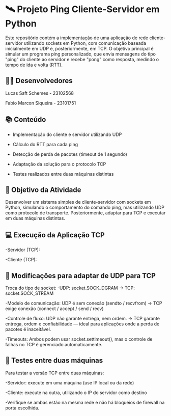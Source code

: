 # 🛰️ Projeto Ping Cliente-Servidor em Python
Este repositório contém a implementação de uma aplicação de rede cliente-servidor utilizando sockets em Python, com comunicação baseada inicialmente em UDP e, posteriormente, em TCP. O objetivo principal é simular um programa ping personalizado, que envia mensagens do tipo "ping" do cliente ao servidor e recebe "pong" como resposta, medindo o tempo de ida e volta (RTT).

## 👨‍💻 Desenvolvedores
Lucas Saft Schemes - 23102568

Fabio Marcon Siqueira - 23101751

## 📚 Conteúdo
- Implementação do cliente e servidor utilizando UDP

- Cálculo do RTT para cada ping

- Detecção de perda de pacotes (timeout de 1 segundo)

- Adaptação da solução para o protocolo TCP

- Testes realizados entre duas máquinas distintas

## 📌 Objetivo da Atividade
Desenvolver um sistema simples de cliente-servidor com sockets em Python, simulando o comportamento do comando ping, mas utilizando UDP como protocolo de transporte. Posteriormente, adaptar para TCP e executar em duas máquinas distintas.

## 💻 Execução da Aplicação TCP
-Servidor (TCP):

-Cliente (TCP):

## 🔧 Modificações para adaptar de UDP para TCP
Troca do tipo de socket:
-UDP: socket.SOCK_DGRAM -> TCP: socket.SOCK_STREAM

-Modelo de comunicação:
UDP é sem conexão (sendto / recvfrom) -> TCP exige conexão (connect / accept / send / recv)

-Controle de fluxo:
UDP não garante entrega, nem ordem. -> TCP garante entrega, ordem e confiabilidade — ideal para aplicações onde a perda de pacotes é inaceitável.

-Timeouts:
Ambos podem usar socket.settimeout(), mas o controle de falhas no TCP é gerenciado automaticamente.

## 📡 Testes entre duas máquinas
Para testar a versão TCP entre duas máquinas:

-Servidor: execute em uma máquina (use IP local ou da rede)

-Cliente: execute na outra, utilizando o IP do servidor como destino

-Verifique se ambas estão na mesma rede e não há bloqueios de firewall na porta escolhida.
